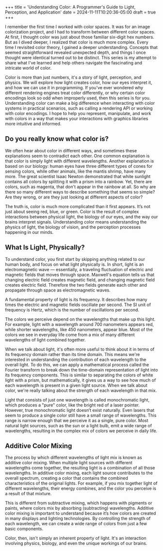 +++
title = 'Understanding Color: A Programmer's Guide to Light, Perception, and Application'
date = 2024-11-11T10:20:36-05:00
draft = true
+++

I remember the first time I worked with color spaces. It was for an image colorization project, and I had to transform between different color spaces. At first, I thought color was just about those familiar six-digit hex numbers. But as I dived deeper, I realized that color is much more complex. Every time I revisited color theory, I gained a deeper understanding. Concepts that seemed straightforward revealed unexpected depth, and things I once thought were identical turned out to be distinct. This series is my attempt to share what I've learned and help others navigate the fascinating and intricate world of color.

Color is more than just numbers, it's a story of light, perception, and physics. We will explore how light creates color, how our eyes interpret it, and how we can use it in programming. If you’ve ever wondered why different rendering engines treat color differently, or why certain color encodings look so odd when improperly used, then this series is for you. Understanding color can make a big difference when interacting with color systems in practical scenarios, such as calling a rendering API or working with color encodings. I hope to help you represent, manipulate, and work with colors in a way that makes your interactions with graphics libraries more intuitive and informed.

## Do you really know what color is?

We often hear about color in different ways, and sometimes these explanations seem to contradict each other. One common explanation is that color is simply light with different wavelengths. Another explanation is based on our biology: human eyes have three different types of cones for sensing colors, while other animals, like the mantis shrimp, have many more. The great scientist Isaac Newton demonstrated that white sunlight contains all colors by splitting it with a prism into a rainbow. Yet, there are colors, such as magenta, that don't appear in the rainbow at all. So why are there so many different ways to describe something that seems so simple? Are they wrong, or are they just looking at different aspects of color?

The truth is, color is much more complicated than it first appears. It’s not just about seeing red, blue, or green. Color is the result of complex interactions between physical light, the biology of our eyes, and the way our brains interpret signals. Understanding color means understanding the physics of light, the biology of vision, and the perception processes happening in our minds.

## What Is Light, Physically?

To understand color, you first start by skipping anything related to our human body, and focus on what light physically is. In short, light is an electromagnetic wave — essentially, a traveling fluctuation of electric and magnetic fields that moves through space. Maxwell's equation tells us that changing electric field creates magnetic field, and changing magnetic field creates electric field. Therefore the two fields generate each other and propagate through space as electromagnetic waves.

A fundamental property of light is its frequency. It describes how many times the electric and magnetic fields oscillate per second. The SI unit of frequency is Hertz, which is the number of oscillations per second.

The colors we perceive depend on the wavelengths that make up this light. For example, light with a wavelength around 700 nanometers appears red, while shorter wavelengths, like 450 nanometers, appear blue. Most of the colors we see in everyday life come from a mix of many different wavelengths of light combined together.

When we talk about light, it's often more useful to think about it in terms of its frequency domain rather than its time domain. This means we're interested in understanding the contribution of each wavelength to the overall light. To do this, we can apply a mathematical process called the Fourier transform to break down the time-domain representation of light into its frequency components. This is similar to separating the colors of white light with a prism, but mathematically, it gives us a way to see how much of each wavelength is present in a given light source. When we talk about color, we're really talking about the strength of each wavelength in that mix.

Light that consists of just one wavelength is called monochromatic light, which produces a "pure" color, like the bright red of a laser pointer. However, true monochromatic light doesn’t exist naturally. Even lasers that seem to produce a single color still have a small range of wavelengths. This range is narrow enough that we perceive it as a single, pure color. Most natural light sources, such as the sun or a light bulb, emit a wide range of wavelengths, resulting in the complex mix of colors we perceive in daily life.

## Additive Color Mixing

The process by which different wavelengths of light mix is known as additive color mixing. When multiple light sources with different wavelengths come together, the resulting light is a combination of all those wavelengths. In additive color mixing, each light source contributes to the overall spectrum, creating a color that contains the combined characteristics of the original lights. For example, if you mix together light of different wavelengths, their energy combines, and the color you perceive is a result of that mixture.

This is different from subtractive mixing, which happens with pigments or paints, where colors mix by absorbing (subtracting) wavelengths. Additive color mixing is important to understand because it’s how colors are created in many displays and lighting technologies. By controlling the strength of each wavelength, we can create a wide range of colors from just a few basic components.

Color, then, isn't simply an inherent property of light. It's an interaction involving physics, biology, and even the unique workings of our brains.

